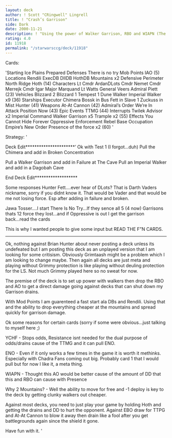 ```yaml
---
layout: deck
author: ! Scott "CRingwell" Lingrell
title: ! "Crash’s Garrison"
side: Dark
date: 2000-11-21
description: ! "Using the power of Walker Garrison, RBO and WIAPN (The AO) beat on the opponent."
rating: 4.0
id: 11918
permalink: "/starwarsccg/deck/11918"
---
```

Cards: 

'Starting
Ice Plains
Prepared Defenses
There is no try
Mob Points
IAO
(5)
Locations
Rendili
ExecDB
DIIDB
HothDB
Mountains x2
Defensive Perimeter
North Ridge
Hoth
(14)
Characters
Lt Cmdr ArdanDLots
Cmdr Nemet
Cmdr Merrejk
Cmdr Igar
Major Marquand
Lt Watts
General Veers
Admiral Piett
(23)
Vehicles
Blizzard 2
Blizzard 1
Tempest 1
Dune Walker
Imperial Walker x9
(36)
Starships
Executor
Chimera
Bossk in Bus
Fett in Slave 1
Zuckuss in Mist Hunter
(41)
Weapons
At-At Cannon
(42)
Admiral’s Order
We’re In Attack Position Now
(43)
Epic Events
TTMG
(44)
Interrupts
Twilek Advisor x2
Imperial Command
Walker Garrison x5
Trample x2
(55)
Effects
You Cannot Hide Forever
Oppressive Enforcement
Rebel Base Occupation
Empire’s New Order
Presence of the force x2
(60) '

Strategy: '

Deck Edit**********************’
Ok with Test 1 (I forgot...duh) Pull the Chimera and add in Broken Concentration

Pull a Walker Garrison and add in Failure at The Cave
Pull an Imperial Walker and add in a Dagobah Cave

End Deck Edit*******************

Some responses
Hunter Fett....ever hear of DLots?  That is Darth Vaders nickname, sorry if you didnt know it.	That would be Vader and that would be me not losing force.  Esp after adding in failure and broken.

Jawa Tosser....I start There Is No Try...If they sence all 5 (4 now) Garrisons thats 12 force they lost...and if Oppressive is out I get the garrison back...read the cards

This is why I wanted people to give some input but READ THE F”N CARDS.

************************
Ok, nothing against Brian Hunter about never posting a deck unless its undefeated but I am posting this deck as an unplayed version that I am looking for some critisism.  Obviously Grimtaash might be a problem which I am looking to change maybe.  Then again all decks are just meta and playing without Grimmy protection is like playing without deuling protection for the LS.	Not much Grimmy played here so no sweat for now.

The premise of the deck is to set up power with walkers then drop the RBO and AO to get a direct damage going against decks that can shut down my Garrison drains.

With Mod Points I am guarenteed a fast start ala DBs and Rendili.  Using that and the ability to drop everything cheaper at the mountains and spread quickly for garrison damage.

Ok some reasons for certain cards (sorry if some were obvious...just talking to myself here ;)

YCHF - Stops odds, Resistance isnt needed for the dual purpose of odds/drains cause of the TTMG and it can pull ENO.

ENO - Even if it only works a few times in the game it is worth it methinks.  Especially with Chadra Fans coming out big. Probably card 1 that I would pull but for now I like it, a meta thing.

WIAPN - Thought this AO would be better cause of the amount of DD that this and RBO can cause with Presence

Why 2 Mountains? - Well the ability to move for free and -1 deploy is key to the deck by getting clunky walkers out cheaper.

Against most decks, you need to just play your game by holding Hoth and getting the drains and DD to hurt the opponent.  Against EBO draw for TTPG and At-At Cannon to blow it away then drain like a fool after you get battlegrounds again since the shield it gone.

Have fun with it.	'
